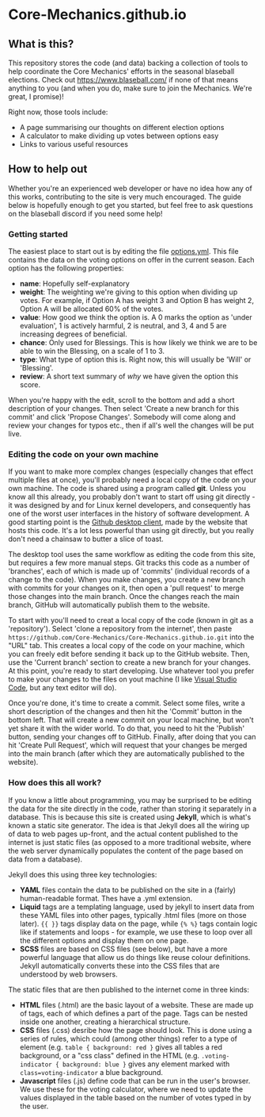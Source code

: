 # Core-Mechanics.github.io

## What is this?

This repository stores the code (and data) backing a collection of tools to help coordinate the Core Mechanics' efforts in the seasonal blaseball elections. Check out https://www.blaseball.com/ if none of that means anything to you (and when you do, make sure to join the Mechanics. We're great, I promise)!

Right now, those tools include:
 - A page summarising our thoughts on different election options
 - A calculator to make dividing up votes between options easy
 - Links to various useful resources

## How to help out

Whether you're an experienced web developer or have no idea how any of this works, contributing to the site is very much encouraged. The guide below is hopefully enough to get you started, but feel free to ask questions on the blaseball discord if you need some help!

### Getting started

The easiest place to start out is by editing the file [options.yml](https://github.com/Core-Mechanics/Core-Mechanics.github.io/blob/main/_data/options.yml). This file contains the data on the voting options on offer in the current season. Each option has the following properties:
  - **name**: Hopefully self-explanatory
  - **weight**: The weighting we're giving to this option when dividing up votes. For example, if Option A has weight 3 and Option B has weight 2, Option A will be allocated 60% of the votes.
  - **value**: How good we think the option is. A 0 marks the option as 'under evaluation', 1 is actively harmful, 2 is neutral, and 3, 4 and 5 are increasing degrees of beneficial.
  - **chance**: Only used for Blessings. This is how likely we think we are to be able to win the Blessing, on a scale of 1 to 3.
  - **type**: What type of option this is. Right now, this will usually be 'Will' or 'Blessing'.
  - **review**: A short text summary of _why_ we have given the option this score.

When you're happy with the edit, scroll to the bottom and add a short description of your changes. Then select 'Create a new branch for this commit' and click 'Propose Changes'. Somebody will come along and review your changes for typos etc., then if all's well the changes will be put live.

### Editing the code on your own machine

If you want to make more complex changes (especially changes that effect multiple files at once), you'll probably need a local copy of the code on your own machine. The code is shared using a program called **git**. Unless you know all this already, you probably don't want to start off using git directly - it was designed by and for Linux kernel developers, and consequently has one of the worst user interfaces in the history of software development. A good starting point is the [Github desktop client](https://desktop.github.com/), made by the website that hosts this code. It's a lot less powerful than using git directly, but you really don't need a chainsaw to butter a slice of toast.

The desktop tool uses the same workflow as editing the code from this site, but requires a few more manual steps. Git tracks this code as a number of 'branches', each of which is made up of 'commits' (individual records of a change to the code). When you make changes, you create a new branch with commits for your changes on it, then open a 'pull request' to merge those changes into the main branch. Once the changes reach the main branch, GitHub will automatically publish them to the website.

To start with you'll need to creat a local copy of the code (known in git as a 'repository'). Select 'clone a repository from the internet', then paste `https://github.com/Core-Mechanics/Core-Mechanics.github.io.git` into the "URL" tab. This creates a local copy of the code on your machine, which you can freely edit before sending it back up to the GitHub website. Then, use the 'Current branch' section to create a new branch for your changes. At this point, you're ready to start developing. Use whatever tool you prefer to make your changes to the files on yout machine (I like [Visual Studio Code](https://code.visualstudio.com/), but any text editor will do).

Once you're done, it's time to create a commit. Select some files, write a short description of the changes and then hit the 'Commit' button in the bottom left. That will create a new commit on your local machine, but won't yet share it with the wider world. To do that, you need to hit the 'Publish' button, sending your changes off to GitHub. Finally, after doing that you can hit 'Create Pull Request', which will request that your changes be merged into the main branch (after which they are automatically published to the website).

### How does this all work?

If you know a little about programming, you may be surprised to be editing the data for the site directly in the code, rather than storing it separately in a database. This is because this site is created using **Jekyll**, which is what's known a static site generator. The idea is that Jekyll does all the wiring up of data to web pages up-front, and the actual content published to the internet is just static files (as opposed to a more traditional website, where the web server dynamically populates the content of the page based on data from a database).

Jekyll does this using three key technologies:
 - **YAML** files contain the data to be published on the site in a (fairly) human-readable format. Thes have a .yml extension.
 - **Liquid** tags are a templating language, used by jekyll to insert data from these YAML files into other pages, typically .html files (more on those later). `{{ }}` tags display data on the page, while `{% %}` tags contain logic like if statements and loops - for example, we use these to loop over all the different options and display them on one page.
 - **SCSS** files are based on CSS files (see below), but have a more powerful language that allow us do things like reuse colour definitions. Jekyll automatically converts these into the CSS files that are understood by web browsers.

The static files that are then published to the internet come in three kinds:
 - **HTML** files (.html) are the basic layout of a website. These are made up of tags, each of which defines a part of the page. Tags can be nested inside one another, creating a hierarchical structure.
 - **CSS** files (.css) desribe how the page should look. This is done using a series of rules, which could (among other things) refer to a type of element (e.g. `table { background: red }` gives all tables a red background, or a "css class" defined in the HTML (e.g. `.voting-indicator { background: blue }` gives any element marked with `class=voting-indicator` a blue background.
 - **Javascript** files (.js) define code that can be run in the user's browser. We use these for the voting calculator, where we need to update the values displayed in the table based on the number of votes typed in by the user.
